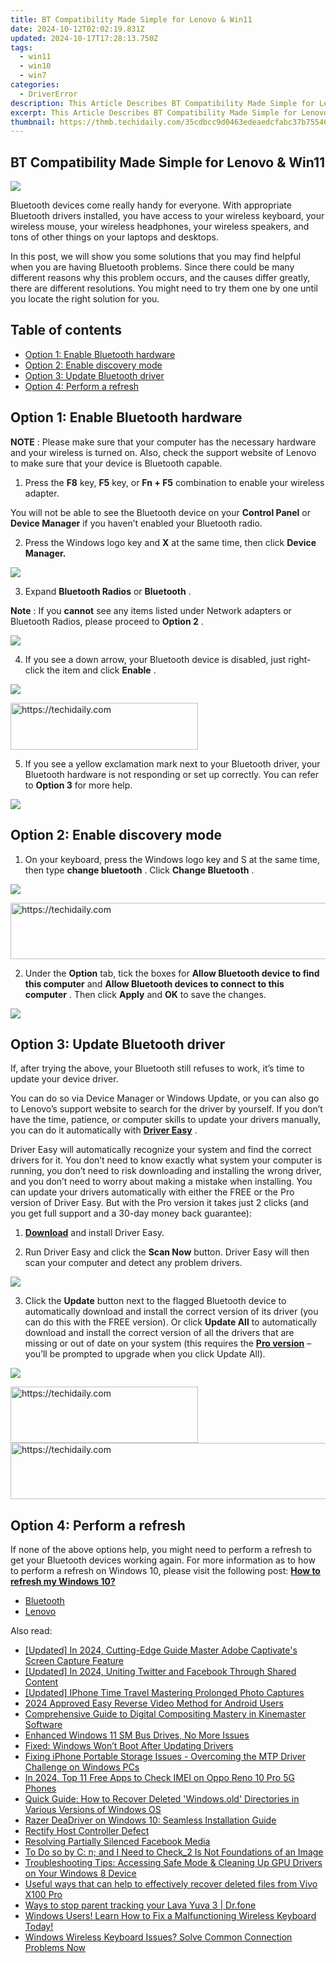 ```yaml
---
title: BT Compatibility Made Simple for Lenovo & Win11
date: 2024-10-12T02:02:19.831Z
updated: 2024-10-17T17:28:13.750Z
tags:
  - win11
  - win10
  - win7
categories:
  - DriverError
description: This Article Describes BT Compatibility Made Simple for Lenovo & Win11
excerpt: This Article Describes BT Compatibility Made Simple for Lenovo & Win11
thumbnail: https://thmb.techidaily.com/35cdbcc9d0463edeaedcfabc37b755463ffdb3615e7f86b0660ca31e9acd1987.jpg
---
```


## BT Compatibility Made Simple for Lenovo & Win11

![](https://images.drivereasy.com/wp-content/uploads/2016/12/img_585b7caa008f0.png)

 Bluetooth devices come really handy for everyone. With appropriate Bluetooth drivers installed, you have access to your wireless keyboard, your wireless mouse, your wireless headphones, your wireless speakers, and tons of other things on your laptops and desktops.

 In this post, we will show you some solutions that you may find helpful when you are having Bluetooth problems. Since there could be many different reasons why this problem occurs, and the causes differ greatly, there are different resolutions. You might need to try them one by one until you locate the right solution for you.

## Table of contents

* [Option 1: Enable Bluetooth hardware](https://review-au.sjv.io/wqnrq3)
* [Option 2: Enable discovery mode](https://homestyler.sjv.io/y209g3)
* [Option 3: Update Bluetooth driver](https://lightailing.sjv.io/k0ez0m)
* [Option 4: Perform a refresh](https://collovinc.sjv.io/jrkzwp)

## Option 1: Enable Bluetooth hardware

**NOTE** : Please make sure that your computer has the necessary hardware and your wireless is turned on. Also, check the support website of Lenovo to make sure that your device is Bluetooth capable.

 1) Press the **F8**  key, **F5**  key, or **Fn + F5** combination to enable your wireless adapter.

 You will not be able to see the Bluetooth device on your **Control Panel** or **Device Manager** if you haven’t enabled your Bluetooth radio.

 2) Press the Windows logo key and **X** at the same time, then click **Device Manager.**

![](https://images.drivereasy.com/wp-content/uploads/2016/12/img_585b7a64714f6.png)

 3) Expand **Bluetooth Radios**  or **Bluetooth** .

**Note** : If you **cannot** see any items listed under Network adapters or Bluetooth Radios, please proceed to **Option 2** .

![](https://images.drivereasy.com/wp-content/uploads/2016/12/img_585b7d4daf634.png)

 4) If you see a down arrow, your Bluetooth device is disabled, just right-click the item and click **Enable** .

![](https://images.drivereasy.com/wp-content/uploads/2016/12/img_585b810d497f1.png)

<!-- affiliate ads begin -->
<a href="https://25home.pxf.io/c/5597632/2148643/16836" target="_top" id="2148643">
  <img src="//a.impactradius-go.com/display-ad/16836-2148643" border="0" alt="https://techidaily.com" width="300" height="75"/>
</a>
<img height="0" width="0" src="https://25home.pxf.io/i/5597632/2148643/16836" style="position:absolute;visibility:hidden;" border="0" />
<!-- affiliate ads end -->

 5) If you see a yellow exclamation mark next to your Bluetooth driver, your Bluetooth hardware is not responding or set up correctly. You can refer to **Option 3** for more help.

![](https://images.drivereasy.com/wp-content/uploads/2016/12/img_585b7eec55846.png)

## Option 2: Enable discovery mode

 1) On your keyboard, press the Windows logo key and S at the same time, then type **change bluetooth** . Click **Change Bluetooth** .

![](https://images.drivereasy.com/wp-content/uploads/2017/10/img_59e564dcca0a6.png)

<!-- affiliate ads begin -->
<a href="https://appsumo.8odi.net/c/5597632/2082530/7443" target="_top" id="2082530">
  <img src="//a.impactradius-go.com/display-ad/7443-2082530" border="0" alt="https://techidaily.com" width="728" height="90"/>
</a>
<img height="0" width="0" src="https://appsumo.8odi.net/i/5597632/2082530/7443" style="position:absolute;visibility:hidden;" border="0" />
<!-- affiliate ads end -->

 2) Under the **Option** tab, tick the boxes for **Allow Bluetooth device to find this computer**  and **Allow Bluetooth devices to connect to this computer** . Then click **Apply** and **OK** to save the changes.

![](https://images.drivereasy.com/wp-content/uploads/2016/12/img_585b83d2895e7.png)

## Option 3: Update Bluetooth driver

 If, after trying the above, your Bluetooth still refuses to work, it’s time to update your device driver.

 You can do so via Device Manager or Windows Update, or you can also go to Lenovo’s support website to search for the driver by yourself. If you don’t have the time, patience, or computer skills to update your drivers manually, you can do it automatically with **[Driver Easy](https://tools.techidaily.com/drivereasy/download/)**  .

 Driver Easy will automatically recognize your system and find the correct drivers for it. You don’t need to know exactly what system your computer is running, you don’t need to risk downloading and installing the wrong driver, and you don’t need to worry about making a mistake when installing. You can update your drivers automatically with either the FREE or the Pro version of Driver Easy. But with the Pro version it takes just 2 clicks (and you get full support and a 30-day money back guarantee):

 1) **[Download](https://tools.techidaily.com/drivereasy/download/)**  and install Driver Easy.

 2) Run Driver Easy and click the **Scan Now** button. Driver Easy will then scan your computer and detect any problem drivers.

![](https://images.drivereasy.com/wp-content/uploads/2021/11/bluetooth-driver-scan.jpg)

 3) Click the **Update** button next to the flagged Bluetooth device to automatically download and install the correct version of its driver (you can do this with the FREE version). Or click **Update All** to automatically download and install the correct version of all the drivers that are missing or out of date on your system (this requires the **[Pro version](https://tools.techidaily.com/drivereasy/download/)** [](https://tools.techidaily.com/drivereasy/download/) – you’ll be prompted to upgrade when you click Update All).

![](https://images.drivereasy.com/wp-content/uploads/2021/11/bluetooth-driver.jpg)

<!-- affiliate ads begin -->
<a href="https://aligracehair.sjv.io/c/5597632/2006941/19272" target="_top" id="2006941">
  <img src="//a.impactradius-go.com/display-ad/19272-2006941" border="0" alt="https://techidaily.com" width="300" height="90"/>
</a>
<img height="0" width="0" src="https://aligracehair.sjv.io/i/5597632/2006941/19272" style="position:absolute;visibility:hidden;" border="0" />
<!-- affiliate ads end -->

<!-- affiliate ads begin -->
<a href="https://appsumo.8odi.net/c/5597632/2037474/7443" target="_top" id="2037474">
  <img src="//a.impactradius-go.com/display-ad/7443-2037474" border="0" alt="https://techidaily.com" width="728" height="90"/>
</a>
<img height="0" width="0" src="https://appsumo.8odi.net/i/5597632/2037474/7443" style="position:absolute;visibility:hidden;" border="0" />
<!-- affiliate ads end -->

## Option 4: Perform a refresh

 If none of the above options help, you might need to perform a refresh to get your Bluetooth devices working again. For more information as to how to perform a refresh on Windows 10, please visit the following post: **[How to refresh my Windows 10?](https://tools.techidaily.com/drivereasy/download/)**

* [Bluetooth](https://store.drivereasy.com/order/cart.php?PRODS=4731822&QTY=1&AFFILIATE=108875)
* [Lenovo](https://tools.techidaily.com/drivereasy/download/)

<ins class="adsbygoogle"
     style="display:block"
     data-ad-format="autorelaxed"
     data-ad-client="ca-pub-7571918770474297"
     data-ad-slot="1223367746"></ins>

<ins class="adsbygoogle"
     style="display:block"
     data-ad-client="ca-pub-7571918770474297"
     data-ad-slot="8358498916"
     data-ad-format="auto"
     data-full-width-responsive="true"></ins>

<span class="atpl-alsoreadstyle">Also read:</span>
<div><ul>
<li><a href="https://desktop-recording.techidaily.com/updated-in-2024-cutting-edge-guide-master-adobe-captivates-screen-capture-feature/"><u>[Updated] In 2024, Cutting-Edge Guide Master Adobe Captivate's Screen Capture Feature</u></a></li>
<li><a href="https://twitter-videos.techidaily.com/updated-in-2024-uniting-twitter-and-facebook-through-shared-content/"><u>[Updated] In 2024, Uniting Twitter and Facebook Through Shared Content</u></a></li>
<li><a href="https://article-tips.techidaily.com/updated-iphone-time-travel-mastering-prolonged-photo-captures/"><u>[Updated] IPhone Time Travel Mastering Prolonged Photo Captures</u></a></li>
<li><a href="https://fox-hovers.techidaily.com/2024-approved-easy-reverse-video-method-for-android-users/"><u>2024 Approved Easy Reverse Video Method for Android Users</u></a></li>
<li><a href="https://fox-access.techidaily.com/comprehensive-guide-to-digital-compositing-mastery-in-kinemaster-software/"><u>Comprehensive Guide to Digital Compositing Mastery in Kinemaster Software</u></a></li>
<li><a href="https://driver-error.techidaily.com/enhanced-windows-11-sm-bus-drives-no-more-issues/"><u>Enhanced Windows 11 SM Bus Drives, No More Issues</u></a></li>
<li><a href="https://driver-error.techidaily.com/fixed-windows-wont-boot-after-updating-drivers/"><u>Fixed: Windows Won’t Boot After Updating Drivers</u></a></li>
<li><a href="https://driver-error.techidaily.com/fixing-iphone-portable-storage-issues-overcoming-the-mtp-driver-challenge-on-windows-pcs/"><u>Fixing iPhone Portable Storage Issues - Overcoming the MTP Driver Challenge on Windows PCs</u></a></li>
<li><a href="https://sim-unlock.techidaily.com/in-2024-top-11-free-apps-to-check-imei-on-oppo-reno-10-pro-5g-phones-by-drfone-android/"><u>In 2024, Top 11 Free Apps to Check IMEI on Oppo Reno 10 Pro 5G Phones</u></a></li>
<li><a href="https://win-best.techidaily.com/quick-guide-how-to-recover-deleted-windowsold-directories-in-various-versions-of-windows-os/"><u>Quick Guide: How to Recover Deleted 'Windows.old' Directories in Various Versions of Windows OS</u></a></li>
<li><a href="https://driver-error.techidaily.com/razer-deadriver-on-windows-10-seamless-installation-guide/"><u>Razer DeaDriver on Windows 10: Seamless Installation Guide</u></a></li>
<li><a href="https://driver-error.techidaily.com/rectify-host-controller-defect/"><u>Rectify Host Controller Defect</u></a></li>
<li><a href="https://facebook-clips.techidaily.com/resolving-partially-silenced-facebook-media/"><u>Resolving Partially Silenced Facebook Media</u></a></li>
<li><a href="https://driver-error.techidaily.com/to-do-so-by-cn-and-i-need-to-check2-is-not-foundations-of-an-image/"><u>To Do so by C: n; and I Need to Check_2 Is Not Foundations of an Image</u></a></li>
<li><a href="https://driver-error.techidaily.com/troubleshooting-tips-accessing-safe-mode-and-cleaning-up-gpu-drivers-on-your-windows-8-device/"><u>Troubleshooting Tips: Accessing Safe Mode & Cleaning Up GPU Drivers on Your Windows 8 Device</u></a></li>
<li><a href="https://techidaily.com/useful-ways-that-can-help-to-effectively-recover-deleted-files-from-vivo-x100-pro-by-fonelab-android-recover-data/"><u>Useful ways that can help to effectively recover deleted files from Vivo X100 Pro</u></a></li>
<li><a href="https://android-location-track.techidaily.com/ways-to-stop-parent-tracking-your-lava-yuva-3-drfone-by-drfone-virtual-android/"><u>Ways to stop parent tracking your Lava Yuva 3 | Dr.fone</u></a></li>
<li><a href="https://driver-error.techidaily.com/1721102073099-windows-users-learn-how-to-fix-a-malfunctioning-wireless-keyboard-today/"><u>Windows Users! Learn How to Fix a Malfunctioning Wireless Keyboard Today!</u></a></li>
<li><a href="https://driver-error.techidaily.com/1721100650720-windows-wireless-keyboard-issues-solve-common-connection-problems-now/"><u>Windows Wireless Keyboard Issues? Solve Common Connection Problems Now</u></a></li>
</ul></div>

